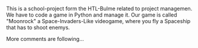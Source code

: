 This is a school-project form the HTL-Bulme related to project managemen. 
We have to code a game in Python and manage it. 
Our game is called "Moonrock" a Space-Invaders-Like videogame, where you 
fly a Spaceship that has to shoot enemys. 

More comments are following...
